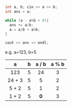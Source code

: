 ```c++
int a, b; cin >> a >> b;
int ans = a;

while (a - a%b > 0){
  ans += a/b;
  a = a/b + a%b;
}

cout << ans << endl;
```

e.g. a=123, b=5

| a | b | a / b | a % b |
| :---: | :---: | :---: | :---: |
| 123 | 5 | 24 | 3 |
| 24 + 3 | 5 | 5 | 2 |
| 5 + 2 | 5 | 1 | 2 |
| 1 + 2 | 5 | **0** | 3 |
